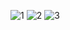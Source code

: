 ![1](https://cloud.githubusercontent.com/assets/17029783/14386956/f06e426e-fd5b-11e5-87da-829125ca7475.png)
![2](https://cloud.githubusercontent.com/assets/17029783/14386955/f06b6e2c-fd5b-11e5-8268-84da198da797.png)
![3](https://cloud.githubusercontent.com/assets/17029783/14386957/f06e8828-fd5b-11e5-9938-a7978424ec48.png)
